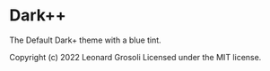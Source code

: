 # Dark++

The Default Dark+ theme with a blue tint.

<span id="LICENSE_GENERATION_MARKER_0"></span>
Copyright (c) 2022 Leonard Grosoli Licensed under the MIT license.
<span id="LICENSE_GENERATION_MARKER_1"></span>